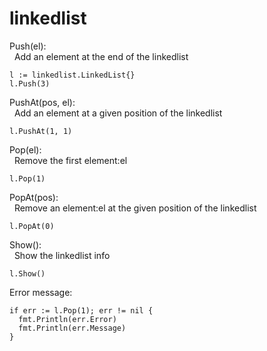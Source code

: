 # linkedlist
Push(el):  
&nbsp; Add an element at the end of the linkedlist
```
l := linkedlist.LinkedList{}
l.Push(3)
```
PushAt(pos, el):  
&nbsp; Add an element at a given position of the linkedlist
```
l.PushAt(1, 1)
```
Pop(el):  
&nbsp; Remove the first element:el
```
l.Pop(1)
```
PopAt(pos):  
&nbsp; Remove an element:el at the given position of the linkedlist
```
l.PopAt(0)
```
Show():  
&nbsp; Show the linkedlist info
```
l.Show()
```

Error message:
```
if err := l.Pop(1); err != nil {
  fmt.Println(err.Error)
  fmt.Println(err.Message)
}
```
